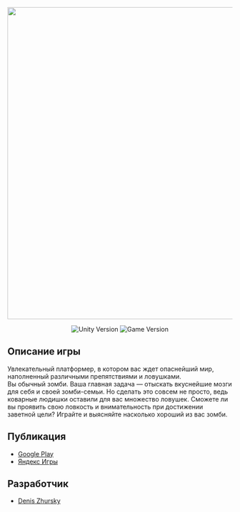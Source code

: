 <p align="center">
      <img src="https://dz-games.ru/images/games/zombies_banner.png" width="700">
</p>

<p align="center">
   <img src="https://img.shields.io/badge/Engine-Unity%202023.1.9f1-brightgreen" alt="Unity Version">
   <img src="https://img.shields.io/badge/Version-2.0.8%20(Stable)-blue" alt="Game Version">
</p>

## Описание игры

Увлекательный платформер, в котором вас ждет опаснейший мир, наполненный различными препятствиями и ловушками.<br>
Вы обычный зомби. Ваша главная задача — отыскать вкуснейшие мозги для себя и своей зомби-семьи. Но сделать это совсем не просто, ведь коварные людишки оставили для вас множество ловушек. Сможете ли вы проявить свою ловкость и внимательность при достижении заветной цели? Играйте и выясняйте насколько хороший из вас зомби.

## Публикация

- [Google Play](https://play.google.com/store/apps/details?id=ru.cubra.zombie)
- [Яндекс Игры](https://yandex.ru/games/app/232257)


## Разработчик

- [Denis Zhursky](https://github.com/deniszh16)

